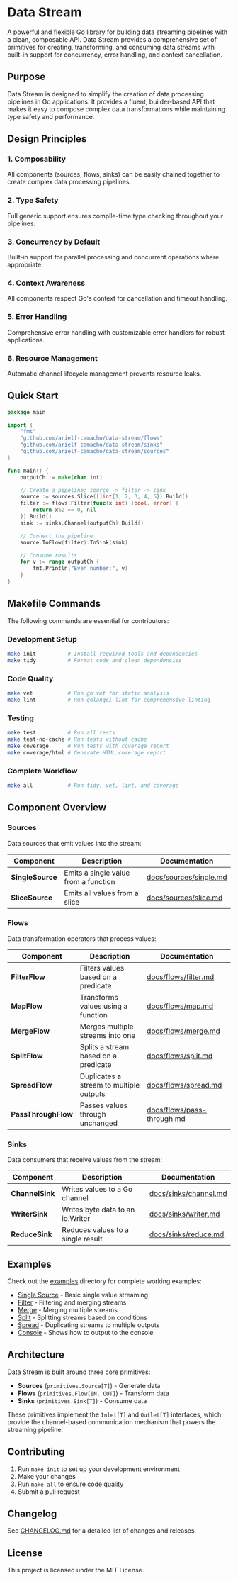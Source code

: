 # Data Stream

A powerful and flexible Go library for building data streaming pipelines with a
clean, composable API. Data Stream provides a comprehensive set of primitives for
creating, transforming, and consuming data streams with built-in support for
concurrency, error handling, and context cancellation.

## Purpose

Data Stream is designed to simplify the creation of data processing pipelines in
Go applications. It provides a fluent, builder-based API that makes it easy to
compose complex data transformations while maintaining type safety and
performance.

## Design Principles

### 1. **Composability**

All components (sources, flows, sinks) can be easily chained together to create
complex data processing pipelines.

### 2. **Type Safety**

Full generic support ensures compile-time type checking throughout your
pipelines.

### 3. **Concurrency by Default**

Built-in support for parallel processing and concurrent operations where
appropriate.

### 4. **Context Awareness**

All components respect Go's context for cancellation and timeout handling.

### 5. **Error Handling**

Comprehensive error handling with customizable error handlers for robust
applications.

### 6. **Resource Management**

Automatic channel lifecycle management prevents resource leaks.

## Quick Start

```go
package main

import (
    "fmt"
    "github.com/arielf-camacho/data-stream/flows"
    "github.com/arielf-camacho/data-stream/sinks"
    "github.com/arielf-camacho/data-stream/sources"
)

func main() {
    outputCh := make(chan int)

    // Create a pipeline: source -> filter -> sink
    source := sources.Slice([]int{1, 2, 3, 4, 5}).Build()
    filter := flows.Filter(func(x int) (bool, error) {
        return x%2 == 0, nil
    }).Build()
    sink := sinks.Channel(outputCh).Build()

    // Connect the pipeline
    source.ToFlow(filter).ToSink(sink)

    // Consume results
    for v := range outputCh {
        fmt.Println("Even number:", v)
    }
}
```

## Makefile Commands

The following commands are essential for contributors:

### Development Setup

```bash
make init          # Install required tools and dependencies
make tidy          # Format code and clean dependencies
```

### Code Quality

```bash
make vet           # Run go vet for static analysis
make lint          # Run golangci-lint for comprehensive linting
```

### Testing

```bash
make test          # Run all tests
make test-no-cache # Run tests without cache
make coverage      # Run tests with coverage report
make coverage/html # Generate HTML coverage report
```

### Complete Workflow

```bash
make all           # Run tidy, vet, lint, and coverage
```

## Component Overview

### Sources

Data sources that emit values into the stream:

| Component        | Description                          | Documentation                                    |
| ---------------- | ------------------------------------ | ------------------------------------------------ |
| **SingleSource** | Emits a single value from a function | [docs/sources/single.md](docs/sources/single.md) |
| **SliceSource**  | Emits all values from a slice        | [docs/sources/slice.md](docs/sources/slice.md)   |

### Flows

Data transformation operators that process values:

| Component           | Description                             | Documentation                                            |
| ------------------- | --------------------------------------- | -------------------------------------------------------- |
| **FilterFlow**      | Filters values based on a predicate     | [docs/flows/filter.md](docs/flows/filter.md)             |
| **MapFlow**         | Transforms values using a function      | [docs/flows/map.md](docs/flows/map.md)                   |
| **MergeFlow**       | Merges multiple streams into one        | [docs/flows/merge.md](docs/flows/merge.md)               |
| **SplitFlow**       | Splits a stream based on a predicate    | [docs/flows/split.md](docs/flows/split.md)               |
| **SpreadFlow**      | Duplicates a stream to multiple outputs | [docs/flows/spread.md](docs/flows/spread.md)             |
| **PassThroughFlow** | Passes values through unchanged         | [docs/flows/pass-through.md](docs/flows/pass-through.md) |

### Sinks

Data consumers that receive values from the stream:

| Component       | Description                       | Documentation                                  |
| --------------- | --------------------------------- | ---------------------------------------------- |
| **ChannelSink** | Writes values to a Go channel     | [docs/sinks/channel.md](docs/sinks/channel.md) |
| **WriterSink**  | Writes byte data to an io.Writer  | [docs/sinks/writer.md](docs/sinks/writer.md)   |
| **ReduceSink**  | Reduces values to a single result | [docs/sinks/reduce.md](docs/sinks/reduce.md)   |

## Examples

Check out the [examples](examples/) directory for complete working examples:

- [Single Source](examples/single-source/) - Basic single value streaming
- [Filter](examples/filter/) - Filtering and merging streams
- [Merge](examples/merge/) - Merging multiple streams
- [Split](examples/split/) - Splitting streams based on conditions
- [Spread](examples/spread/) - Duplicating streams to multiple outputs
- [Console](examples/console/) - Shows how to output to the console

## Architecture

Data Stream is built around three core primitives:

- **Sources** (`primitives.Source[T]`) - Generate data
- **Flows** (`primitives.Flow[IN, OUT]`) - Transform data
- **Sinks** (`primitives.Sink[T]`) - Consume data

These primitives implement the `Inlet[T]` and `Outlet[T]` interfaces, which
provide the channel-based communication mechanism that powers the streaming
pipeline.

## Contributing

1. Run `make init` to set up your development environment
2. Make your changes
3. Run `make all` to ensure code quality
4. Submit a pull request

## Changelog

See [CHANGELOG.md](docs/CHANGELOG.md) for a detailed list of changes and
releases.

## License

This project is licensed under the MIT License.
